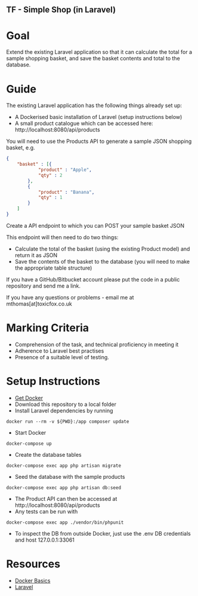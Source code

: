## TF - Simple Shop (in Laravel)

# Goal
Extend the existing Laravel application so that it can calculate the total for a sample shopping basket, and save the basket contents and total to the database.

# Guide
The existing Laravel application has the following things already set up:
- A Dockerised basic installation of Laravel (setup instructions below)
- A small product catalogue which can be accessed here: http://localhost:8080/api/products

You will need to use the Products API to generate a sample JSON shopping basket, e.g.
```json
{
    "basket" : [{
            "product" : "Apple",
            "qty" : 2
        },
        {
            "product" : "Banana",
            "qty" : 1
        }
    ]
}
```

Create a API endpoint to which you can POST your sample basket JSON

This endpoint will then need to do two things:

- Calculate the total of the basket (using the existing Product model) and return it as JSON
- Save the contents of the basket to the database (you will need to make the appropriate table structure)

If you have a GitHub/Bitbucket account please put the code in a public repository and send me a link.

If you have any questions or problems - email me at mthomas[at]toxicfox.co.uk

# Marking Criteria

- Comprehension of the task, and technical proficiency in meeting it
- Adherence to Laravel best practises
- Presence of a suitable level of testing.

# Setup Instructions

- [Get Docker](https://www.docker.com/get-docker)
- Download this repository to a local folder
- Install Laravel dependencies by running
```
docker run --rm -v ${PWD}:/app composer update

```
- Start Docker
```
docker-compose up

```
- Create the database tables
```
docker-compose exec app php artisan migrate
```
- Seed the database with the sample products
```
docker-compose exec app php artisan db:seed
```
- The Product API can then be accessed at http://localhost:8080/api/products
- Any tests can be run with
```
docker-compose exec app ./vendor/bin/phpunit
```
- To inspect the DB from outside Docker, just use the .env DB credentials and host 127.0.0.1:33061

# Resources

- [Docker Basics](https://docs.docker.com/get-started/)
- [Laravel](https://laravel.com/docs/5.6)